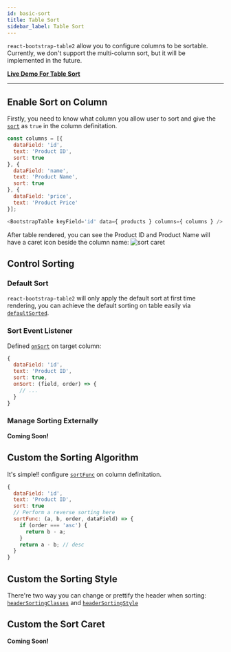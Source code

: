 ```yaml
---
id: basic-sort
title: Table Sort
sidebar_label: Table Sort
---
```


`react-bootstrap-table2` allow you to configure columns to be sortable. Currently, we don't support the multi-column sort, but it will be implemented in the future.

**[Live Demo For Table Sort](../storybook/index.html?selectedKind=Sort%20Table)**

-----

## Enable Sort on Column
Firstly, you need to know what column you allow user to sort and give the [`sort`](./column-props.html#columnsort-bool) as `true` in the column definitation.

```js
const columns = [{
  dataField: 'id',
  text: 'Product ID',
  sort: true
}, {
  dataField: 'name',
  text: 'Product Name',
  sort: true
}, {
  dataField: 'price',
  text: 'Product Price'
}];

<BootstrapTable keyField='id' data={ products } columns={ columns } />
```

After table rendered, you can see the Product ID and Product Name will have a caret icon beside the column name:
![sort caret](/react-bootstrap-table2/img/docs/basic-sort-caret.png)

## Control Sorting
### Default Sort
`react-bootstrap-table2` will only apply the default sort at first time rendering, you can achieve the default sorting on table easily via [`defaultSorted`](./table-props.html#defaultsorted-array).

### Sort Event Listener
Defined [`onSort`](./column-props.html#columnonsort-function) on target column:

```js
{
  dataField: 'id',
  text: 'Product ID',
  sort: true,
  onSort: (field, order) => {
    // ...
  }
}
```

### Manage Sorting Externally

**Coming Soon!**

## Custom the Sorting Algorithm

It's simple!! configure [`sortFunc`](./column-props.html#columnsortfunc-function) on column definitation.

```js
{
  dataField: 'id',
  text: 'Product ID',
  sort: true
  // Perform a reverse sorting here
  sortFunc: (a, b, order, dataField) => {
    if (order === 'asc') {
      return b - a;
    }
    return a - b; // desc
  }
}
```

## Custom the Sorting Style
There're two way you can change or prettify the header when sorting: [`headerSortingClasses`](./column-props.html#headersortingclasses-string-function) and [`headerSortingStyle`](./column-props.html#headersortingstyle-object-function) 

## Custom the Sort Caret

**Coming Soon!**